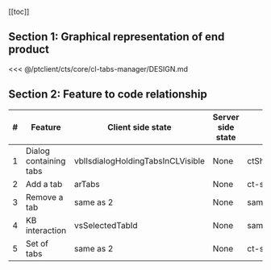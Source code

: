 [[toc]]

## Section 1: Graphical representation of end product

<<< @/ptclient/cts/core/cl-tabs-manager/DESIGN.md

## Section 2: Feature to code relationship

| #   | Feature                | Client side state                 | Server side state | Component                          | Client side code                                                                                                                                                                   | Server side code |
| --- | ---------------------- | --------------------------------- | ----------------- | ---------------------------------- | ---------------------------------------------------------------------------------------------------------------------------------------------------------------------------------- | ---------------- |
| 1   | Dialog containing tabs | vblIsdialogHoldingTabsInCLVisible | None              | ctShowAddAndRemoveTabsInDialog.vue | [Dialog containing tabs](https://github.com/savantcare/emr/blob/3e5abdae677e3621559b65ee9bc33544ceb103b3/ptclient/cts/core/cl-tabs-manager/ctShowAddAndRemoveTabsInDialog.vue#L20) | None             |
| 2   | Add a tab              | arTabs                            | None              | ct-search-to-add-tab-in-cl.vue     | [Add a tab](https://github.com/savantcare/emr/blob/3e5abdae677e3621559b65ee9bc33544ceb103b3/ptclient/cts/core/cl-tabs-manager/ct-search-to-add-tab-in-cl.vue)                      | None             |
| 3   | Remove a tab           | same as 2                         | None              | same as 1                          | [Remove a tab](https://github.com/savantcare/emr/blob/3e5abdae677e3621559b65ee9bc33544ceb103b3/ptclient/cts/core/cl-tabs-manager/ctShowAddAndRemoveTabsInDialog.vue#L188)          | None             |
| 4   | KB interaction         | vsSelectedTabId                   | None              | same as 1                          | [KB interaction](https://github.com/savantcare/emr/blob/3e5abdae677e3621559b65ee9bc33544ceb103b3/ptclient/cts/core/cl-tabs-manager/ctShowAddAndRemoveTabsInDialog.vue#L121)        | None             |
| 5   | Set of tabs            | same as 2                         | None              | ct-set-of-tabs.vue                 | [Set of tabs](https://github.com/savantcare/emr/tree/master/ptclient/cts/core/cl-tabs-manager/ct-set-of-tabs.vue)                                                                  | None             |
